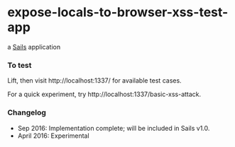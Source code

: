 # expose-locals-to-browser-xss-test-app

a [Sails](http://sailsjs.org) application


### To test

Lift, then visit http://localhost:1337/ for available test cases.

For a quick experiment, try http://localhost:1337/basic-xss-attack.


### Changelog

- Sep 2016: Implementation complete; will be included in Sails v1.0.
- April 2016: Experimental
